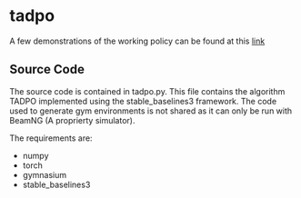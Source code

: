# tadpo

A few demonstrations of the working policy can be found at this [link](https://youtu.be/b-9ATFDdCnA)

## Source Code

The source code is contained in tadpo.py. This file contains the algorithm TADPO implemented using the stable_baselines3 framework.
The code used to generate gym environments is not shared as it can only be run with BeamNG (A proprierty simulator).

The requirements are:
- numpy
- torch
- gymnasium
- stable_baselines3


